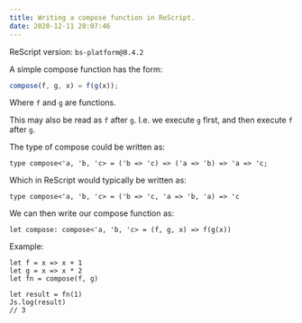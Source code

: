 ```yaml
---
title: Writing a compose function in ReScript.
date: 2020-12-11 20:07:46
---
```


ReScript version: `bs-platform@8.4.2`

A simple compose function has the form:

```js
compose(f, g, x) = f(g(x));
```

Where `f` and `g` are functions.

This may also be read as `f` after `g`. I.e. we execute `g` first, and then execute `f` after `g`.

The type of compose could be written as:

```re
type compose<'a, 'b, 'c> = ('b => 'c) => ('a => 'b) => 'a => 'c;
```

Which in ReScript would typically be written as:

```re
type compose<'a, 'b, 'c> = ('b => 'c, 'a => 'b, 'a) => 'c
```

We can then write our compose function as:

```re
let compose: compose<'a, 'b, 'c> = (f, g, x) => f(g(x))
```

Example:

```re
let f = x => x + 1
let g = x => x * 2
let fn = compose(f, g)

let result = fn(1)
Js.log(result)
// 3
```
